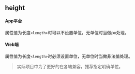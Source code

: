 ## height


<!-- CSSJSON.height.description -->

<!-- CSSJSON.height.syntax -->

<!-- CSSJSON.height.values -->

#### App平台  
属性值为长度`<length>`时可以不设置单位，无单位时当做px处理。  

#### Web端
属性值为长度`<length>`时必须设置单位，无单位时当做非法值处理。  

> 实际项目中为了更好的在各端兼容，推荐指定明确单位。  

<!-- CSSJSON.height.defaultValue -->

<!-- CSSJSON.height.unixTags -->

<!-- CSSJSON.height.compatibility -->

<!-- CSSJSON.height.reference -->